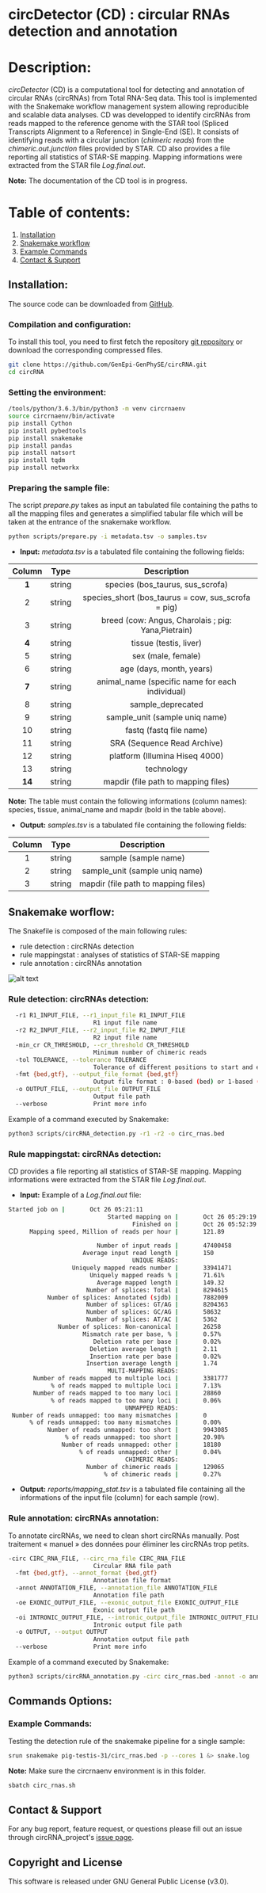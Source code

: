 circDetector (CD) : circular RNAs detection and annotation
===================

# Description:
*circDetector* (CD) is a computational tool for detecting and annotation of circular RNAs (circRNAs) from Total RNA-Seq data. This tool is implemented with the Snakemake workflow management system allowing reproducible and scalable data analyses.
CD was developped to identify circRNAs from reads mapped to the reference genome with the STAR tool (Spliced Transcripts Alignment to a Reference) in Single-End (SE). It consists of identifying reads with a circular junction (*chimeric reads*) from the *chimeric.out.junction* files provided by STAR.
CD also provides a file reporting all statistics of STAR-SE mapping. Mapping informations were extracted from the STAR file *Log.final.out*.

**Note:** The documentation of the CD tool is in progress.

# Table of contents:
1. [Installation](#installation)
2. [Snakemake workflow](#snakemake-worflow)
3. [Example Commands](#example-commands)
4. [Contact & Support](#contact)

## Installation:
The source code can be downloaded from [GitHub](https://github.com/GenEpi-GenPhySE/circRNA.git).

### Compilation and configuration:
To install this tool, you need to first fetch the repository [git repository](https://github.com/ccerutti88/circRNA) or download the corresponding compressed files.

```bash
git clone https://github.com/GenEpi-GenPhySE/circRNA.git
cd circRNA
```

### Setting the environment:
```bash
/tools/python/3.6.3/bin/python3 -m venv circrnaenv
source circrnaenv/bin/activate
pip install Cython
pip install pybedtools
pip install snakemake
pip install pandas
pip install natsort
pip install tqdm
pip install networkx
```

### Preparing the sample file:
The script *prepare.py* takes as input an tabulated file containing the paths to all the mapping files and generates a simplified tabular file which will be taken at the entrance of the snakemake workflow.

```bash
python scripts/prepare.py -i metadata.tsv -o samples.tsv
```

* **Input:** *metadata.tsv* is a tabulated file containing the following fields:

|Column|Type  |Description                                                |
|:-----:|:----:|:----------------------------------------------------------:|
|**1**     |string|species (bos_taurus, sus_scrofa)                           |
|2     |string|species_short (bos_taurus = cow, sus_scrofa = pig) 		  |
|3     |string|breed (cow\: Angus, Charolais ; pig\: Yana,Pietrain)         |
|**4**     |string|tissue (testis, liver)  		                              |
|5     |string|sex (male, female)				                          |
|6     |string|age (days, month, years)  					              |
|**7**     |string|animal_name (specific name for each individual)            |
|8     |string|sample_deprecated     				                      |
|9     |string|sample_unit (sample uniq name)                             |
|10    |string|fastq (fastq file name)                                    |
|11    |string|SRA (Sequence Read Archive)                                |
|12    |string|platform (Illumina Hiseq 4000)                             |
|13    |string|technology   						                      |
|**14**    |string|mapdir (file path to mapping files)	                      |

**Note:** The table must contain the following informations (column names): species, tissue, animal_name and mapdir (bold in the table above).

* **Output:** *samples.tsv* is a tabulated file containing the following fields:

|Column|Type  |Description                                                |
|:-----:|:----:|:---------------------------------------------:|
|1     |string|sample (sample name)  |
|2     |string|sample_unit (sample uniq name)								   |
|3     |string|mapdir (file path to mapping files)					   |


## Snakemake worflow:

The Snakefile is composed of the main following rules:
- rule detection : circRNAs detection
- rule mappingstat : analyses of statistics of STAR-SE mapping
- rule annotation : circRNAs annotation

![alt text](https://github.com/ccerutti88/circRNA/blob/master/workflow_CD.png?raw=true)

### Rule detection: circRNAs detection:

```bash
  -r1 R1_INPUT_FILE, --r1_input_file R1_INPUT_FILE
                        R1 input file name
  -r2 R2_INPUT_FILE, --r2_input_file R2_INPUT_FILE
                        R2 input file name
  -min_cr CR_THRESHOLD, --cr_threshold CR_THRESHOLD
                        Minimum number of chimeric reads
  -tol TOLERANCE, --tolerance TOLERANCE
                        Tolerance of different positions to start and end
  -fmt {bed,gtf}, --output_file_format {bed,gtf}
                        Output file format : 0-based (bed) or 1-based (gtf)
  -o OUTPUT_FILE, --output_file OUTPUT_FILE
                        Output file path
  --verbose             Print more info
```

Example of a command executed by Snakemake:
```bash
python3 scripts/circRNA_detection.py -r1 -r2 -o circ_rnas.bed
```

### Rule mappingstat: circRNAs detection:

CD provides a file reporting all statistics of STAR-SE mapping.
Mapping informations were extracted from the STAR file *Log.final.out*.

* **Input:** Example of a *Log.final.out* file:

```bash
Started job on |       Oct 26 05:21:11
                            Started mapping on |       Oct 26 05:29:19
                                   Finished on |       Oct 26 05:52:39
      Mapping speed, Million of reads per hour |       121.89

                         Number of input reads |       47400458
                     Average input read length |       150
                                   UNIQUE READS:
                  Uniquely mapped reads number |       33941471
                       Uniquely mapped reads % |       71.61%
                         Average mapped length |       149.32
                      Number of splices: Total |       8294615
           Number of splices: Annotated (sjdb) |       7882009
                      Number of splices: GT/AG |       8204363
                      Number of splices: GC/AG |       58632
                      Number of splices: AT/AC |       5362
              Number of splices: Non-canonical |       26258
                     Mismatch rate per base, % |       0.57%
                        Deletion rate per base |       0.02%
                       Deletion average length |       2.11
                       Insertion rate per base |       0.02%
                      Insertion average length |       1.74
                            MULTI-MAPPING READS:
       Number of reads mapped to multiple loci |       3381777
            % of reads mapped to multiple loci |       7.13%
       Number of reads mapped to too many loci |       28860
            % of reads mapped to too many loci |       0.06%
                                 UNMAPPED READS:
 Number of reads unmapped: too many mismatches |       0
      % of reads unmapped: too many mismatches |       0.00%
           Number of reads unmapped: too short |       9943085
                % of reads unmapped: too short |       20.98%
               Number of reads unmapped: other |       18180
                    % of reads unmapped: other |       0.04%
                                 CHIMERIC READS:
                      Number of chimeric reads |       129065
                           % of chimeric reads |       0.27%
```

* **Output:** *reports/mapping_stat.tsv* is a tabulated file containing all the informations of the input file (column) for each sample (row).

### Rule annotation: circRNAs annotation:

To annotate circRNAs, we need to clean short circRNAs manually. Post traitement « manuel » des données pour éliminer les circRNAs trop petits.

```bash
-circ CIRC_RNA_FILE, --circ_rna_file CIRC_RNA_FILE
                        Circular RNA file path
  -fmt {bed,gtf}, --annot_format {bed,gtf}
                        Annotation file format
  -annot ANNOTATION_FILE, --annotation_file ANNOTATION_FILE
                        Annotation file path
  -oe EXONIC_OUTPUT_FILE, --exonic_output_file EXONIC_OUTPUT_FILE
                        Exonic output file path
  -oi INTRONIC_OUTPUT_FILE, --intronic_output_file INTRONIC_OUTPUT_FILE
                        Intronic output file path
  -o OUTPUT, --output OUTPUT
                        Annotation output file path
  --verbose             Print more info
```

Example of a command executed by Snakemake:
```bash
python3 scripts/circRNA_annotation.py -circ circ_rnas.bed -annot -o annotation_circRNAs.tsv
```

## Commands Options:

### Example Commands:
Testing the detection rule of the snakemake pipeline for a single sample:

```bash
srun snakemake pig-testis-31/circ_rnas.bed -p --cores 1 &> snake.log
```

**Note:** Make sure the circrnaenv environment is in this folder.

```bash
sbatch circ_rnas.sh
```

## Contact & Support
For any bug report, feature request, or questions please fill out an issue through circRNA_project's [issue page](https://github.com/ccerutti88/circRNA/issues).

## Copyright and License
This software is released under GNU General Public License (v3.0).
